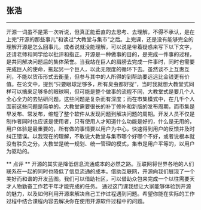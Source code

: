 ## 张浩 ##
----------
开源一词虽不是第一次听说，但真正能垂直的去思考、去理解，不得不承认，是在上完“开源的那些事儿”和读过“大教堂与集市”之后。上完课，还是没有能够完全的理解开源是怎么回事儿，或者说就没能理解，可以说是带着疑惑来写下以下文字，还请老师和同学给以批评和指正。开源是一种做事的目的，是完成一件事的过程，是共同解决问题后的集体荣誉。当我站在巨人的肩膀去完成一件事时，同时也需要完成巨人的使命，拖起另一个巨人，以此无限度的循环下去。虽然谈不上互惠互利，不能以货币形式去衡量，但参与其中的人所得的到帮助要远远比金钱更有价值。在论文中，提到“只要眼球足够多，所有臭虫都好捉”，当时我就想大教堂式同样可以搞来足够多的眼球啊，但可能是整个做事的流程不同，大教堂式是要几个人全心全力的去钻研问题，这些问题是复杂而有深度；而在市集模式中，在几千个人面前这些问题是简单的。大教堂需要很长的补丁修补和新版的发布周期，而市集是早发布、常发布，缩短了整个软件从发现问题到解决问题的周期。开发人员不仅是制作者同时也应该是使用者，只有使用人才知道什么功能是好的，什么是无用的，用户体验是最重要的，所有做的事情要以用户为中心，快速得到用户的反馈并及时纠正错误。以我现在的理解，不敢说大教堂与集市哪个好哪个不好，或者说根本就没有胜负之分。大教堂是统一规划、统一管理的模式，集市是用户平等的，以用户为驱动的。

** 点评 **
开源的其实是降低信息流通成本的必然之路。互联网将世界各地的人们联系在一起的同时也降低了信息流通的成本。借助互联网，开源向我们展现了一个美好而和谐的开发蓝图。我们可以借助社区，可以借助众包来完成一个以往需要天才人物勤奋工作若干年才能完成的任务。
通过这门课我想让大家能够体验到开源的魅力，以及如何利用开源来解决自己工作过程遇到问题。希望你能在实际的工作过程中结合课程内容去解决你在使用开源软件过程中的问题。
